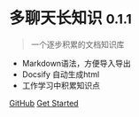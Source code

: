 <!--
 * @Author: gm.chen
 * @Date: 2020-08-19 10:05:34
 * @LastEditors: gm.chen
 * @LastEditTime: 2020-08-19 11:05:57
 * @Description: file content
 * @FilePath: /book/docsify/docs/_coverpage.md
-->
<!-- logo太丑了，先隐藏掉 -->
<!-- ![logo](_media/logo.png) -->

# 多聊天长知识 <small>0.1.1</small>

> 一个逐步积累的文档知识库

- Markdown语法，方便导入导出
- Docsify 自动生成html
- 工作学习中积累知识点

[GitHub](https://github.com/fengdanbailu/book/)
[Get Started](README)